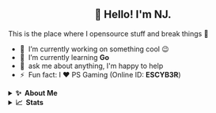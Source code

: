 <h2 align="center">👋 Hello! I'm NJ.</h2>

This is the place where I opensource stuff and break things :rofl:

- 🔭 &nbsp;I’m currently working on something cool :wink:
- 🌱 &nbsp;I’m currently learning **Go**
- 💬 &nbsp;ask me about anything, I'm happy to help
- ⚡ &nbsp;Fun fact: I ❤️ PS Gaming (Online ID: **ESCYB3R**)

<details>
  <summary><b>✨&nbsp;&nbsp;About&nbsp;Me</b></summary>
  <br/>
  
  I am a Full Stack Developer with 2+ years of experience in developing web applications.</p>
</details>

<details>
  <summary><b>📈&nbsp;&nbsp;Stats</b></summary>
  <br/>
  
  <!--START_SECTION:waka-->
  <!--END_SECTION:waka-->
</details>
